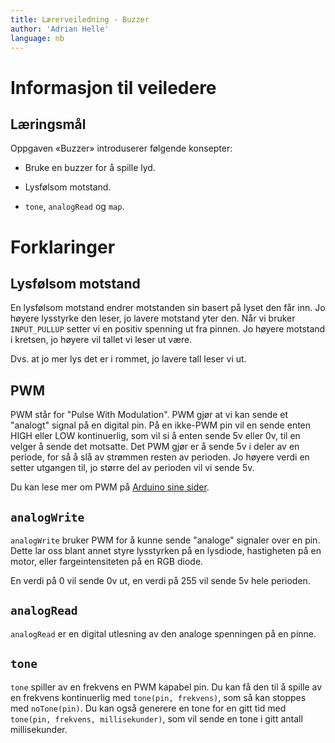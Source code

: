 ```yaml
---
title: Lærerveiledning - Buzzer
author: 'Adrian Helle'
language: nb
---
```



# Informasjon til veiledere

## Læringsmål

Oppgaven «Buzzer» introduserer følgende konsepter:

+ Bruke en buzzer for å spille lyd.

+ Lysfølsom motstand.

+ ``tone``, ``analogRead`` og ``map``.


# Forklaringer

## Lysfølsom motstand

En lysfølsom motstand endrer motstanden sin basert på lyset den får inn. Jo
høyere lysstyrke den leser, jo lavere motstand yter den. Når vi bruker
`INPUT_PULLUP` setter vi en positiv spenning ut fra pinnen. Jo høyere motstand
i kretsen, jo høyere vil tallet vi leser ut være.

 Dvs. at jo mer lys det er i rommet, jo lavere tall leser vi ut.

## PWM

PWM står for "Pulse With Modulation". PWM gjør at vi kan sende et "analogt"
signal på en digital pin. På en ikke-PWM pin vil en sende enten HIGH eller LOW
kontinuerlig, som vil si å enten sende 5v eller 0v, til en velger å sende det
motsatte. Det PWM gjør er å sende 5v i deler av en periode, for så å slå av
strømmen resten av perioden. Jo høyere verdi en setter utgangen til, jo større
del av perioden vil vi sende 5v.

Du kan lese mer om PWM på [Arduino sine sider](https://www.arduino.cc/en/Tutorial/PWM).

## ``analogWrite``

`analogWrite` bruker PWM for å kunne sende "analoge" signaler over en pin.
Dette lar oss blant annet styre lysstyrken på en lysdiode, hastigheten på en
motor, eller fargeintensiteten på en RGB diode.

En verdi på 0 vil sende 0v ut, en verdi på 255 vil sende 5v hele perioden.

## ``analogRead``

`analogRead` er en digital utlesning av den analoge spenningen på en pinne.

## ``tone``

`tone` spiller av en frekvens en PWM kapabel pin. Du kan få den til å
spille av en frekvens kontinuerlig med `tone(pin, frekvens)`, som så kan
stoppes med `noTone(pin)`. Du kan også generere en tone for en gitt tid med
`tone(pin, frekvens, millisekunder)`, som vil sende en tone i gitt antall
millisekunder.
